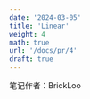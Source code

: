 ```yaml
---
date: '2024-03-05'
title: 'Linear'
weight: 4
math: true
url: '/docs/pr/4'
draft: true
---
```


笔记作者：BrickLoo

